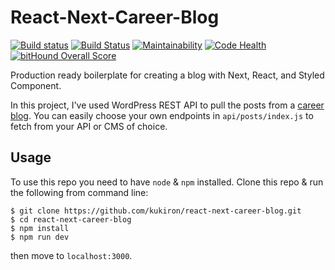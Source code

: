 # React-Next-Career-Blog
[![Build status](https://ci.appveyor.com/api/projects/status/7a42bgldo887i2p3?svg=true)](https://ci.appveyor.com/project/kukiron/react-next-career-blog) [![Build Status](https://travis-ci.org/kukiron/react-next-career-blog.svg?branch=master)](https://travis-ci.org/kukiron/react-next-career-blog) [![Maintainability](https://api.codeclimate.com/v1/badges/8f63e62d0fe2f30dc3d9/maintainability)](https://codeclimate.com/github/kukiron/react-next-career-blog/maintainability) [![Code Health](https://landscape.io/github/kukiron/react-next-career-blog/master/landscape.svg?style=flat)](https://landscape.io/github/kukiron/react-next-career-blog/master) [![bitHound Overall Score](https://www.bithound.io/github/kukiron/react-next-career-blog/badges/score.svg)](https://www.bithound.io/github/kukiron/react-next-career-blog)

Production ready boilerplate for creating a blog with Next, React, and Styled Component.

In this project, I've used WordPress REST API to pull the posts from a [career blog](https://www.akceed.com/career-blog). You can easily choose your own endpoints in ```api/posts/index.js``` to fetch from your API or CMS of choice.

## Usage
To use this repo you need to have ```node``` & ```npm``` installed. Clone this repo & run the following from command line:
```shelll
$ git clone https://github.com/kukiron/react-next-career-blog.git
$ cd react-next-career-blog
$ npm install
$ npm run dev
```
then move to ```localhost:3000```.
